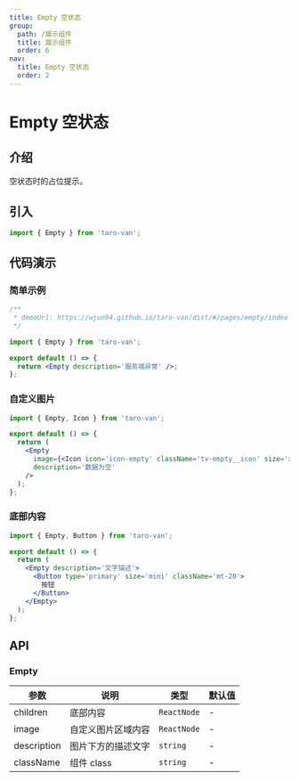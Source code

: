 ```yaml
---
title: Empty 空状态
group:
  path: /展示组件
  title: 展示组件
  order: 6
nav:
  title: Empty 空状态
  order: 2
---
```


# Empty 空状态

## 介绍

空状态时的占位提示。

## 引入

```jsx | pure
import { Empty } from 'taro-van';
```

## 代码演示

### 简单示例

```jsx | iframe
/**
 * demoUrl: https://wjun94.github.io/taro-van/dist/#/pages/empty/index
 */

import { Empty } from 'taro-van';

export default () => {
  return <Empty description='服务端异常' />;
};
```

### 自定义图片

```jsx | iframe
import { Empty, Icon } from 'taro-van';

export default () => {
  return (
    <Empty
      image={<Icon icon='icon-empty' className='tv-empty__icon' size='xxl' />}
      description='数据为空'
    />
  );
};
```

### 底部内容

```jsx | iframe
import { Empty, Button } from 'taro-van';

export default () => {
  return (
    <Empty description='文字描述'>
      <Button type='primary' size='mini' className='mt-20'>
        按钮
      </Button>
    </Empty>
  );
};
```

## API

### Empty

| 参数        | 说明               | 类型        | 默认值 |
| ----------- | ------------------ | ----------- | ------ |
| children    | 底部内容           | `ReactNode` | -      |
| image       | 自定义图片区域内容 | `ReactNode` | -      |
| description | 图片下方的描述文字 | `string`    | -      |
| className   | 组件 class         | `string`    | -      |
